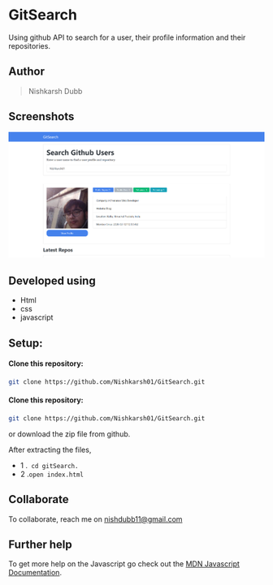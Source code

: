 # GitSearch
Using github API to search for a user, their profile information and their repositories.

## Author
> Nishkarsh Dubb

## Screenshots
![App Screenshot](images/1.png)

## Developed using
* Html
* css
* javascript

## Setup:

#### Clone this repository:

```bash
git clone https://github.com/Nishkarsh01/GitSearch.git
```
#### Clone this repository:

```bash
git clone https://github.com/Nishkarsh01/GitSearch.git
```
or download the zip file from github.

After extracting the files, 

* 1  .`` cd gitSearch.`` 
* 2  .``open index.html``

## Collaborate
To collaborate, reach me on [nishdubb11@gmail.com]()

## Further help

To get more help on the Javascript go check out the [MDN Javascript Documentation](https://developer.mozilla.org/en-US/docs/Web/JavaScript).

